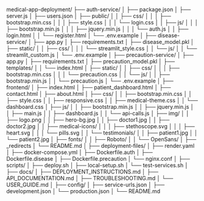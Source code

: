 medical-app-deployment/
├── auth-service/
│   ├── package.json
│   ├── server.js
│   ├── users.json
│   ├── public/
│   │   ├── css/
│   │   │   ├── bootstrap.min.css
│   │   │   ├── style.css
│   │   │   └── login.css
│   │   ├── js/
│   │   │   ├── bootstrap.min.js
│   │   │   ├── jquery.min.js
│   │   │   └── auth.js
│   │   ├── login.html
│   │   └── register.html
│   └── .env.example
│
├── disease-service/
│   ├── app.py
│   ├── requirements.txt
│   ├── disease_model.pkl
│   ├── static/
│   │   ├── css/
│   │   │   └── streamlit_style.css
│   │   └── js/
│   │       └── streamlit_custom.js
│   └── .env.example
│
├── precaution-service/
│   ├── app.py
│   ├── requirements.txt
│   ├── precaution_model.pkl
│   ├── templates/
│   │   └── index.html
│   ├── static/
│   │   ├── css/
│   │   │   ├── bootstrap.min.css
│   │   │   └── precaution.css
│   │   └── js/
│   │       ├── bootstrap.min.js
│   │       └── precaution.js
│   └── .env.example
│
├── frontend/
│   ├── index.html
│   ├── patient_dashboard.html
│   ├── contact.html
│   ├── about.html
│   ├── css/
│   │   ├── bootstrap.min.css
│   │   ├── style.css
│   │   ├── responsive.css
│   │   ├── medical-theme.css
│   │   └── dashboard.css
│   ├── js/
│   │   ├── bootstrap.min.js
│   │   ├── jquery.min.js
│   │   ├── main.js
│   │   ├── dashboard.js
│   │   └── api-calls.js
│   ├── img/
│   │   ├── logo.png
│   │   ├── hero-bg.jpg
│   │   ├── doctor1.jpg
│   │   ├── doctor2.jpg
│   │   ├── medical-icons/
│   │   │   ├── stethoscope.svg
│   │   │   ├── heart.svg
│   │   │   └── pills.svg
│   │   └── testimonials/
│   │       ├── patient1.jpg
│   │       └── patient2.jpg
│   ├── fonts/
│   │   ├── Roboto/
│   │   └── OpenSans/
│   ├── _redirects
│   └── README.md
│
├── deployment-files/
│   ├── render.yaml
│   ├── docker-compose.yml
│   ├── Dockerfile.auth
│   ├── Dockerfile.disease
│   ├── Dockerfile.precaution
│   └── nginx.conf
│
├── scripts/
│   ├── deploy.sh
│   ├── local-setup.sh
│   └── test-services.sh
│
├── docs/
│   ├── DEPLOYMENT_INSTRUCTIONS.md
│   ├── API_DOCUMENTATION.md
│   ├── TROUBLESHOOTING.md
│   └── USER_GUIDE.md
│
├── config/
│   ├── service-urls.json
│   ├── development.json
│   └── production.json
│
└── README.md
